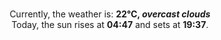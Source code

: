 <p  align="center"><br/>Currently, the weather is: <b> 22°C, <i>overcast clouds</i></b></br>Today, the sun rises at <b>04:47</b> and sets at <b>19:37</b>.</p>